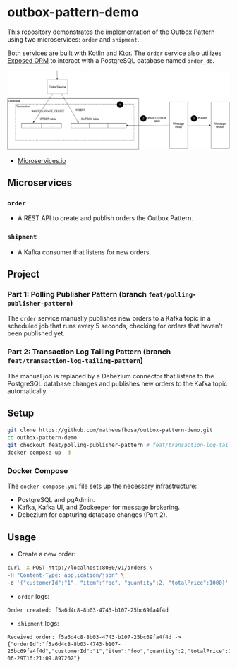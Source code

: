 # outbox-pattern-demo

This repository demonstrates the implementation of the Outbox Pattern using two microservices: `order` and `shipment`.

Both services are built with [Kotlin](https://kotlinlang.org/) and [Ktor](https://ktor.io/). The `order` service also utilizes [Exposed ORM](https://jetbrains.github.io/Exposed/home.html) to interact with a PostgreSQL database named `order_db`.

![Outbox Pattern](/docs/outbox-pattern.png)

- [Microservices.io](https://microservices.io/patterns/data/transactional-outbox.html)

## Microservices

### `order`
- A REST API to create and publish orders the Outbox Pattern.

### `shipment`
- A Kafka consumer that listens for new orders.

## Project

### Part 1: Polling Publisher Pattern (branch `feat/polling-publisher-pattern`)
The `order` service manually publishes new orders to a Kafka topic in a scheduled job that runs every 5 seconds, checking for orders that haven't been published yet.

### Part 2: Transaction Log Tailing Pattern (branch `feat/transaction-log-tailing-pattern`)
The manual job is replaced by a Debezium connector that listens to the PostgreSQL database changes and publishes new orders to the Kafka topic automatically.

## Setup

```sh
git clone https://github.com/matheusfbosa/outbox-pattern-demo.git
cd outbox-pattern-demo
git checkout feat/polling-publisher-pattern # feat/transaction-log-tailing-pattern
docker-compose up -d
```

### Docker Compose
The `docker-compose.yml` file sets up the necessary infrastructure:
- PostgreSQL and pgAdmin.
- Kafka, Kafka UI, and Zookeeper for message brokering.
- Debezium for capturing database changes (Part 2).

## Usage

- Create a new order:
```sh
curl -X POST http://localhost:8080/v1/orders \
-H "Content-Type: application/json" \
-d '{"customerId":"1", "item":"foo", "quantity":2, "totalPrice":1000}'
```

- `order` logs:
```
Order created: f5a6d4c8-8b03-4743-b107-25bc69fa4f4d
```

- `shipment` logs:
```
Received order: f5a6d4c8-8b03-4743-b107-25bc69fa4f4d -> {"orderId":"f5a6d4c8-8b03-4743-b107-25bc69fa4f4d","customerId":"1","item":"foo","quantity":2,"totalPrice":1000,"status":"CREATED","orderDate":"2024-06-29T16:21:09.897202"}
```
